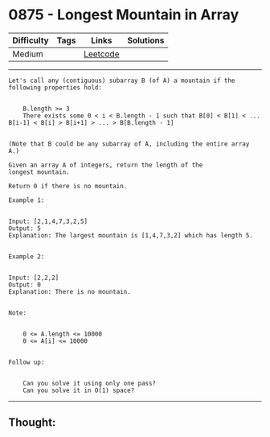 # 0875 - Longest Mountain in Array

Difficulty  | Tags | Links | Solutions
----------- | ---- | ----- | -----
Medium |  | [Leetcode](https://leetcode.com/problems/longest-mountain-in-array/description/) |


-----------

```
Let's call any (contiguous) subarray B (of A) a mountain if the following properties hold:


	B.length >= 3
	There exists some 0 < i < B.length - 1 such that B[0] < B[1] < ... B[i-1] < B[i] > B[i+1] > ... > B[B.length - 1]


(Note that B could be any subarray of A, including the entire array A.)

Given an array A of integers, return the length of the longest mountain. 

Return 0 if there is no mountain.

Example 1:


Input: [2,1,4,7,3,2,5]
Output: 5
Explanation: The largest mountain is [1,4,7,3,2] which has length 5.


Example 2:


Input: [2,2,2]
Output: 0
Explanation: There is no mountain.


Note:


	0 <= A.length <= 10000
	0 <= A[i] <= 10000


Follow up:


	Can you solve it using only one pass?
	Can you solve it in O(1) space?
```

-----------

## Thought:
